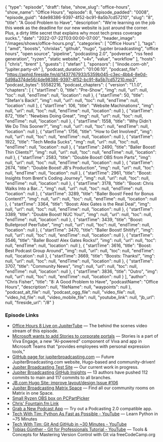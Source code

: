 {
  "type": "episode",
  "draft": false,
  "show_slug": "office-hours",
  "show_name": "Office Hours",
  "episode": 8,
  "episode_padded": "0008",
  "episode_guid": "4de98386-9397-4f52-bc91-8a5b7cd57210",
  "slug": "8",
  "title": "A Good Problem to Have",
  "description": "We're learning on the job this week as the deadline for our new website is just around the corner. Plus, a dirty little secret that explains why most tech press coverage sucks.",
  "date": "2022-07-22T03:00:00-07:00",
  "header_image": "/images/shows/office-hours.png",
  "categories": [
    "Office Hours"
  ],
  "tags": [
    "amd",
    "boosts",
    "chrislas",
    "github",
    "hugo",
    "jupiter broadcasting",
    "office hours",
    "open source",
    "pipeline",
    "podcasting 2.0",
    "podverse",
    "rss feed generation",
    "ryzen",
    "static website",
    "v4v",
    "value",
    "workflow"
  ],
  "hosts": [
    "chris",
    "brent"
  ],
  "guests": [
    "stefan"
  ],
  "sponsors": [
    "linode.com-oh",
    "jupiter.party-oh"
  ],
  "podcast_duration": "01:06:10",
  "podcast_file": "https://aphid.fireside.fm/d/1437767933/5359b045-c3ec-4bb4-8e0d-5d98a374de56/4de98386-9397-4f52-bc91-8a5b7cd57210.mp3",
  "podcast_bytes": 55582216,
  "podcast_chapters": {
    "version": "1.1.0",
    "chapters": [
      {
        "startTime": 0,
        "title": "Pre-Show",
        "img": null,
        "url": null,
        "toc": null,
        "endTime": null,
        "location": null
      },
      {
        "startTime": 50,
        "title": "Stefan's Back!",
        "img": null,
        "url": null,
        "toc": null,
        "endTime": null,
        "location": null
      },
      {
        "startTime": 106,
        "title": "Website Machinations",
        "img": null,
        "url": null,
        "toc": null,
        "endTime": null,
        "location": null
      },
      {
        "startTime": 872,
        "title": "Newbies Doing Great",
        "img": null,
        "url": null,
        "toc": null,
        "endTime": null,
        "location": null
      },
      {
        "startTime": 1558,
        "title": "Why Didn't We Do This Sooner?",
        "img": null,
        "url": null,
        "toc": null,
        "endTime": null,
        "location": null
      },
      {
        "startTime": 1756,
        "title": "How to Get Involved",
        "img": null,
        "url": null,
        "toc": null,
        "endTime": null,
        "location": null
      },
      {
        "startTime": 1922,
        "title": "Tech Media Sucks",
        "img": null,
        "url": null,
        "toc": null,
        "endTime": null,
        "location": null
      },
      {
        "startTime": 2490,
        "title": "Baller Boost! Thin Clients?",
        "img": null,
        "url": null,
        "toc": null,
        "endTime": null,
        "location": null
      },
      {
        "startTime": 2583,
        "title": "Double Boost! OBS from Parts",
        "img": null,
        "url": null,
        "toc": null,
        "endTime": null,
        "location": null
      },
      {
        "startTime": 2674,
        "title": "Double Boost! JB's Production",
        "img": null,
        "url": null,
        "toc": null,
        "endTime": null,
        "location": null
      },
      {
        "startTime": 2961,
        "title": "Boost: Insights from Brent's Coding Journey",
        "img": null,
        "url": null,
        "toc": null,
        "endTime": null,
        "location": null
      },
      {
        "startTime": 3178,
        "title": "Boost: Chris Walks Into a Bar...",
        "img": null,
        "url": null,
        "toc": null,
        "endTime": null,
        "location": null
      },
      {
        "startTime": 3289,
        "title": "Baller Boost! Feed for Bonus Content?",
        "img": null,
        "url": null,
        "toc": null,
        "endTime": null,
        "location": null
      },
      {
        "startTime": 3364,
        "title": "Boost: Alex Gates is the Real Deal",
        "img": null,
        "url": null,
        "toc": null,
        "endTime": null,
        "location": null
      },
      {
        "startTime": 3389,
        "title": "Double Boost! NUC You!",
        "img": null,
        "url": null,
        "toc": null,
        "endTime": null,
        "location": null
      },
      {
        "startTime": 3439,
        "title": "Boost: Bulletproof PeerTube",
        "img": null,
        "url": null,
        "toc": null,
        "endTime": null,
        "location": null
      },
      {
        "startTime": 3470,
        "title": "Baller Boost! Shitify!",
        "img": null,
        "url": null,
        "toc": null,
        "endTime": null,
        "location": null
      },
      {
        "startTime": 3546,
        "title": "Baller Boost! Alex Gates Rocks!",
        "img": null,
        "url": null,
        "toc": null,
        "endTime": null,
        "location": null
      },
      {
        "startTime": 3616,
        "title": "Boost: Best Podcast Group Around",
        "img": null,
        "url": null,
        "toc": null,
        "endTime": null,
        "location": null
      },
      {
        "startTime": 3669,
        "title": "Boosts: Thanks!",
        "img": null,
        "url": null,
        "toc": null,
        "endTime": null,
        "location": null
      },
      {
        "startTime": 3707,
        "title": "Community News",
        "img": null,
        "url": null,
        "toc": null,
        "endTime": null,
        "location": null
      },
      {
        "startTime": 3836,
        "title": "Outro",
        "img": null,
        "url": null,
        "toc": null,
        "endTime": null,
        "location": null
      }
    ],
    "author": "Chris Fisher",
    "title": "8: A Good Problem to Have",
    "podcastName": "Office Hours",
    "description": null,
    "fileName": null,
    "waypoints": null
  },
  "podcast_alt_file": null,
  "podcast_ogg_file": null,
  "video_file": null,
  "video_hd_file": null,
  "video_mobile_file": null,
  "youtube_link": null,
  "jb_url": null,
  "fireside_url": "/8"
}


### Episode Links

  * [Office Hours 8 Live on JupiterTube](https://jupiter.tube/w/oKgXUsqvmipMsE2YHgXaaU "Office Hours 8 Live on JupiterTube") — The behind the scenes video stream of this episode.
  * [Microsoft wants to add Stories to corporate portals](https://finance.yahoo.com/news/microsoft-wants-add-stories-corporate-150055458.html "Microsoft wants to add Stories to corporate portals") — Stories is a part of Viva Engage, a new "AI-powered" component of Viva and app in Microsoft Teams that "provides employees with personal expression tools," 
  * [GitHub page for jupiterbroadcasting.com](https://github.com/JupiterBroadcasting/jupiterbroadcasting.com "GitHub page for jupiterbroadcasting.com") — Future JupiterBroadcasting.com website, Hugo-based and community-driven!
  * [Jupiter Broadcasting Test Site](https://jupiterbroadcasting.net/ "Jupiter Broadcasting Test Site") — Our current work in progress.
  * [Jupiter Broadcasting GitHub Insights](https://github.com/JupiterBroadcasting/jupiterbroadcasting.com/pulse "Jupiter Broadcasting GitHub Insights") — 13 authors have pushed 112 commits to main and 117 commits to all branches.
  * [JB.com Hugo Site: improve layout/design Issue #106](https://github.com/JupiterBroadcasting/jupiterbroadcasting.com/issues/106 "JB.com Hugo Site: improve layout/design Issue #106")
  * [Jupiter Broadcasting Matrix Space](https://bit.ly/jupitercolony "Jupiter Broadcasting Matrix Space") — Find all our community rooms on Matrix in one Space.
  * [Small Ryzen OBS box on PCPartPicker](https://pcpartpicker.com/list/72Xkgb "Small Ryzen OBS box on PCPartPicker")
  * [Chris' Fountain.fm Link](https://fountain.fm/refer/chrislas-e72160c3c5 "Chris' Fountain.fm Link")
  * [Grab a New Podcast App](https://podcastindex.org/apps?appTypes=app&elements=Value "Grab a New Podcast App") — Try out a Podcasting 2.0 compatible app.
  * [Tech With Tim: Python As Fast as Possible - YouTube](https://www.youtube.com/watch?v=VchuKL44s6E "Tech With Tim: Python As Fast as Possible - YouTube") — Learn Python in ~75 Minutes
  * [Tech With Tim: Git And GitHub in ~30 Minutes - YouTube](https://www.youtube.com/watch?v=jG4Vs81kMlc "Tech With Tim: Git And GitHub in ~30 Minutes - YouTube")
  * [Tobias Günther - Git for Professionals Tutorial - YouTube](https://www.youtube.com/watch?v=Uszj_k0DGsg "Tobias Günther - Git for Professionals Tutorial - YouTube") — Tools & Concepts for Mastering Version Control with Git via freeCodeCamp.org


